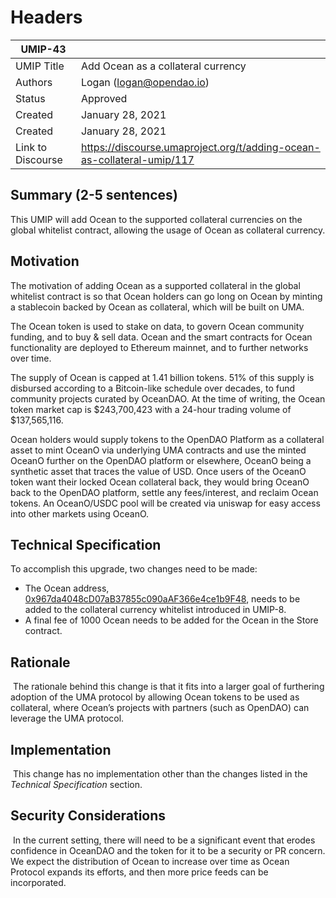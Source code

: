 # Headers
| UMIP-43    |                                                                                                                                          |
|------------|------------------------------------------------------------------------------------------------------------------------------------------|
| UMIP Title | Add Ocean as a collateral currency              |
| Authors    | Logan (logan@opendao.io) |
| Status     | Approved                                                                                                                                   |
| Created    | January 28, 2021                                                                                                                           |
| Created    | January 28, 2021                                                                                                                           |
|Link to Discourse|  https://discourse.umaproject.org/t/adding-ocean-as-collateral-umip/117                                                               |

## Summary (2-5 sentences)
This UMIP will add Ocean to the supported collateral currencies on the global whitelist contract, allowing the usage of Ocean as collateral currency. 

## Motivation
The motivation of adding Ocean as a supported collateral in the global whitelist contract is so that Ocean holders can go long on Ocean by minting a stablecoin backed by Ocean as collateral, which will be built on UMA.

The Ocean token is used to stake on data, to govern Ocean community funding, and to buy & sell data. Ocean and the smart contracts for Ocean functionality are deployed to Ethereum mainnet, and to further networks over time.

The supply of Ocean is capped at 1.41 billion tokens. 51% of this supply is disbursed according to a Bitcoin-like schedule over decades, to fund community projects curated by OceanDAO. At the time of writing, the Ocean token market cap is $243,700,423 with a 24-hour trading volume of $137,565,116. 

Ocean holders would supply tokens to the OpenDAO Platform as a collateral asset to mint OceanO via underlying UMA contracts and use the minted OceanO further on the OpenDAO platform or elsewhere, OceanO being a synthetic asset that traces the value of USD. Once users of the OceanO token want their locked Ocean collateral back, they would bring OceanO back to the OpenDAO platform, settle any fees/interest, and reclaim Ocean tokens. An OceanO/USDC pool will be created via uniswap for easy access into other markets using OceanO.

## Technical Specification
To accomplish this upgrade, two changes need to be made:
- The Ocean address, [0x967da4048cD07aB37855c090aAF366e4ce1b9F48](https://etherscan.io/token/0x967da4048cD07aB37855c090aAF366e4ce1b9F48), 
needs to be added to the collateral currency whitelist introduced in UMIP-8. 
- A final fee of 1000 Ocean needs to be added for the Ocean in the Store contract.

## Rationale
​
The rationale behind this change is that it fits into a larger goal of furthering adoption of the UMA protocol by allowing Ocean tokens to be used as collateral, where Ocean’s projects with partners (such as OpenDAO) can leverage the UMA protocol. 

## Implementation
​
This change has no implementation other than the changes listed in the *Technical Specification* section.

## Security Considerations
​
In the current setting, there will need to be a significant event that erodes confidence in OceanDAO and the token for it to be a security or PR concern. We expect the distribution of Ocean to increase over time as Ocean Protocol expands its efforts, and then more price feeds can be incorporated.
